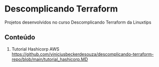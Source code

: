 # Descomplicando Terraform
Projetos desenvolvidos no curso Descomplicando Terraform da Linuxtips

## Conteúdo

1. Tutorial Hashicorp AWS <https://github.com/viniciusbeckerdesouza/descomplicando-terraform-repo/blob/main/tutorial_hashicorp.MD>

